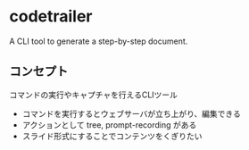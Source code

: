 # codetrailer
A CLI tool to generate a step-by-step document.

## コンセプト
コマンドの実行やキャプチャを行えるCLIツール

- コマンドを実行するとウェブサーバが立ち上がり、編集できる
- アクションとして tree, prompt-recording がある
- スライド形式にすることでコンテンツをくぎりたい
